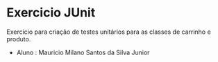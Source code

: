 # Exercicio JUnit
Exercicio para criação de testes unitários para as classes de carrinho e produto. 


- Aluno : Mauricio Milano Santos da Silva Junior 
